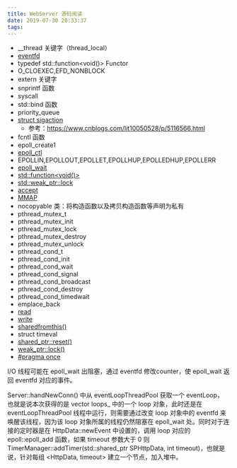 ```yaml
---
title: WebServer 源码阅读
date: 2019-07-30 20:33:37
tags:
---
```


- __thread 关键字（thread_local）
- [eventfd](http://man7.org/linux/man-pages/man2/eventfd.2.html)
- typedef std::function<void()> Functor
- O_CLOEXEC,EFD_NONBLOCK
- extern 关键字
- snprintf 函数
- syscall
- std::bind 函数
- priority_queue
- [struct sigaction](http://man7.org/linux/man-pages/man2/sigaction.2.html)
  - 参考：https://www.cnblogs.com/lit10050528/p/5116566.html
- fcntl 函数
- epoll_create1 
- [epoll_ctl](http://man7.org/linux/man-pages/man2/epoll_ctl.2.html) 
- EPOLLIN,EPOLLOUT,EPOLLET,EPOLLHUP,EPOLLEDHUP,EPOLLERR
- [epoll_wait](http://man7.org/linux/man-pages/man2/epoll_wait.2.html)
- [std::function<void()>](https://zh.cppreference.com/w/cpp/utility/functional/function)
- [std::weak_ptr<T>::lock](https://en.cppreference.com/w/cpp/memory/weak_ptr/lock)
- [accept](http://man7.org/linux/man-pages/man2/accept.2.html)
- [MMAP](http://man7.org/linux/man-pages/man2/mmap.2.html)
- nocopyable 类：将构造函数以及拷贝构造函数等声明为私有
- pthread_mutex_t
- pthread_mutex_init
- pthread_mutex_lock
- pthread_mutex_destroy
- pthread_mutex_unlock
- pthread_cond_t
- pthread_cond_init
- pthread_cond_wait
- pthread_cond_signal
- pthread_cond_broadcast
- pthread_cond_destroy
- pthread_cond_timedwait
- emplace_back
- [read](http://man7.org/linux/man-pages/man2/read.2.html)
- [write](http://man7.org/linux/man-pages/man2/write.2.html)
- [sharedfromthis()](https://en.cppreference.com/w/cpp/memory/enable_shared_from_this/shared_from_this)
- struct timeval
- [shared_ptr<T>::reset()](https://en.cppreference.com/w/cpp/memory/shared_ptr/reset)
- [weak_ptr<T>::lock()](https://en.cppreference.com/w/cpp/memory/weak_ptr/lock)
- [\#pragma once](https://zh.wikipedia.org/wiki/Pragma_once)

I/O 线程可能在 epoll_wait 出阻塞，通过 eventfd 修改counter，使 epoll_wait 返回 eventfd 对应的事件。

Server::handNewConn() 中从 eventLoopThreadPool 获取一个 eventLoop， 也就是说本次获得的是 vector<EventLoop> loops_ 中的一个 loop 对象，此时还是在 eventLoopThreadPool 线程中运行，则需要通过改变 loop 对象中的 eventfd 来唤醒该线程，因为该 loop 对象所属的线程仍然阻塞在 epoll_wait 处。同时对于连接的定时器是在 HttpData::newEvent 中设置的，调用 loop 对应的 epoll::epoll_add 函数，如果 timeout 参数大于 0 则 TimerManager::addTimer(std::shared_ptr<HttpData> SPHttpData, int timeout)，也就是说，针对每组 <HttpData, timeout> 建立一个节点，加入堆中。